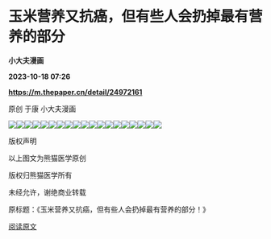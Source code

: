 # 玉米营养又抗癌，但有些人会扔掉最有营养的部分
**小大夫漫画**

**2023-10-18 07:26**

**https://m.thepaper.cn/detail/24972161**

原创 于康 小大夫漫画

![](https://imagepphcloud.thepaper.cn/pph/image/274/585/698.jpg)![](https://imagepphcloud.thepaper.cn/pph/image/274/585/700.jpg)![](https://imagepphcloud.thepaper.cn/pph/image/274/585/702.jpg)![](https://imagepphcloud.thepaper.cn/pph/image/274/585/704.jpg)![](https://imagepphcloud.thepaper.cn/pph/image/274/585/705.jpg)![](https://imagepphcloud.thepaper.cn/pph/image/274/585/706.jpg)![](https://imagepphcloud.thepaper.cn/pph/image/274/585/707.jpg)![](https://imagepphcloud.thepaper.cn/pph/image/274/585/708.jpg)![](https://imagepphcloud.thepaper.cn/pph/image/274/585/709.jpg)![](https://imagepphcloud.thepaper.cn/pph/image/274/585/710.jpg)![](https://imagepphcloud.thepaper.cn/pph/image/274/585/711.jpg)![](https://imagepphcloud.thepaper.cn/pph/image/274/585/712.jpg)![](https://imagepphcloud.thepaper.cn/pph/image/274/585/713.jpg)![](https://imagepphcloud.thepaper.cn/pph/image/274/585/714.jpg)![](https://imagepphcloud.thepaper.cn/pph/image/274/585/715.jpg)![](https://imagepphcloud.thepaper.cn/pph/image/274/585/716.jpg)![](https://imagepphcloud.thepaper.cn/pph/image/274/585/717.jpg)![](https://imagepphcloud.thepaper.cn/pph/image/274/585/718.jpg)![](https://imagepphcloud.thepaper.cn/pph/image/274/585/719.jpg)

版权声明

以上图文为熊猫医学原创

版权归熊猫医学所有

未经允许，谢绝商业转载

原标题：《玉米营养又抗癌，但有些人会扔掉最有营养的部分！》

[阅读原文](http://mp.weixin.qq.com/s?__biz=MzA3MDU0NDMyMA==&mid=2650449711&idx=1&sn=f5a2a017a5f61afff5f85fac9597101d)